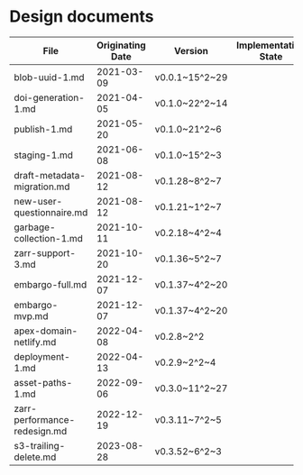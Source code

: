 # Design documents


| File                         | Originating Date | Version        | Implementation State | Date             | Version        | Superseded by |
| ---------------------------- | ---------------- | -------------- | -------------------- | ---------------- | -------------- | ------------- |
| blob-uuid-1.md               | 2021-03-09       | v0.0.1~15^2~29 |                      |                  |                |               |
| doi-generation-1.md          | 2021-04-05       | v0.1.0~22^2~14 |                      |                  |                |               |
| publish-1.md                 | 2021-05-20       | v0.1.0~21^2~6  |                      |                  |                |               |
| staging-1.md                 | 2021-06-08       | v0.1.0~15^2~3  |                      |                  |                |               |
| draft-metadata-migration.md  | 2021-08-12       | v0.1.28~8^2~7  |                      |                  |                |               |
| new-user-questionnaire.md    | 2021-08-12       | v0.1.21~1^2~7  |                      |                  |                |               |
| garbage-collection-1.md      | 2021-10-11       | v0.2.18~4^2~4  |                      |                  |                |               |
| zarr-support-3.md            | 2021-10-20       | v0.1.36~5^2~7  |                      |                  |                |               |
| embargo-full.md              | 2021-12-07       | v0.1.37~4^2~20 |                      |                  |                |               |
| embargo-mvp.md               | 2021-12-07       | v0.1.37~4^2~20 |                      |                  |                |               |
| apex-domain-netlify.md       | 2022-04-08       | v0.2.8~2^2     |                      |                  |                |               |
| deployment-1.md              | 2022-04-13       | v0.2.9~2^2~4   |                      |                  |                |               |
| asset-paths-1.md             | 2022-09-06       | v0.3.0~11^2~27 |                      |                  |                |               |
| zarr-performance-redesign.md | 2022-12-19       | v0.3.11~7^2~5  |                      |                  |                |               |
| s3-trailing-delete.md        | 2023-08-28       | v0.3.52~6^2~3  |                      |                  |                |               |
